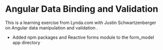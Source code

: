 # Angular Data Binding and Validation


This is a learning exercise from Lynda.com with Justin Schwartzenberger on Angular data manipulation and validation .

* Added npm packages and Reactive forms module to the form_model app directory
